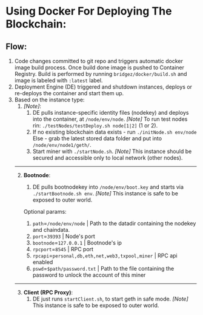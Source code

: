 # Using Docker For Deploying The Blockchain:

## Flow:
1. Code changes committed to git repo and triggers automatic docker image build process. Once build done image is pushed to Container Registry.
Build is performed by running `bridgez/docker/build.sh` and image is labeled with `:latest` label.
2. Deployment Engine (DE) triggered and shutdown instances, deploys or re-deploys the container and start them up.
3. Based on the instance type:
	1.  *[Note]*:
		1.  DE pulls instance-specific identity files (nodekey) and deploys into the container, at `/node/env/node`.
		*[Note]* To run test nodes rin: `./testNodes/testDeploy.sh node[1|2]` (1 or 2).
		2.  If no existing blockchain data exists - 
		run `./initNode.sh env/node`
			Else - grab the latest stored data folder and put into `/node/env/node1/geth/`.
		3. Start miner with `./startNode.sh`.
		*[Note]* This instance should be secured and accessible only to local network (other nodes).
	-----
	2.  **Bootnode**:
		1.  DE pulls bootnodekey into `/node/env/boot.key` and starts via `./startBootnode.sh env`.
		*[Note]* This instance is safe to be exposed to outer world.

		Optional params:
		1. `path`=`/node/env/node` | Path to the datadir containing the nodekey and chaindata.
		2. `port`=`39393` | Node's port
		3. `bootnode`=`127.0.0.1` | Bootnode's ip
		4. `rpcport`=`8545` | RPC port
		5. `rpcapi`=`personal,db,eth,net,web3,txpool,miner` | RPC api enabled
		6. `pswd`=`$path/password.txt` | Path to the file containing the password to unlock the account of this miner
	-----
	3.  **Client (RPC Proxy)**:
		1.  DE just runs `startClient.sh`, to start geth in safe mode. 
		*[Note]* This instance is safe to be exposed to outer world. 


